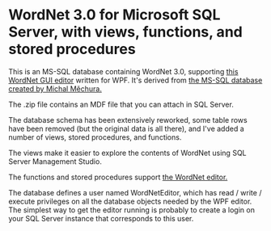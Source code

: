 # WordNet 3.0 for Microsoft SQL Server, with views, functions, and stored procedures

This is an MS-SQL database containing WordNet 3.0, supporting [this WordNet GUI editor](https://github.com/GregWickham/WordNet_Editor_WPF) written for WPF.  It's derived from [the MS-SQL database created by Michal Měchura.](https://github.com/michmech/wordnet-mssql)

The .zip file contains an MDF file that you can attach in SQL Server.  

The database schema has been extensively reworked, some table rows have been removed (but the original data is all there), and I've added a number of views, stored procedures, and functions.

The views make it easier to explore the contents of WordNet using SQL Server Management Studio.

The functions and stored procedures support [the WordNet editor.](https://github.com/GregWickham/WordNet_Editor_WPF)

The database defines a user named WordNetEditor, which has read / write / execute privileges on all the database objects needed by the WPF editor.  The simplest way to get the editor running is probably to create a login on your SQL Server instance that corresponds to this user.
